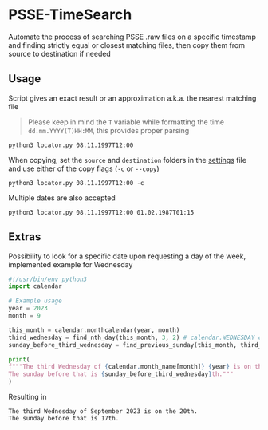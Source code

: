# PSSE-TimeSearch
Automate the process of searching PSSE .raw files on a specific timestamp and finding strictly equal or closest matching files, then copy them from source to destination if needed
## Usage
Script gives an exact result or an approximation a.k.a. the nearest matching file
>Please keep in mind the ``T`` variable while formatting the time ``dd.mm.YYYY(T)HH:MM``, this provides proper parsing
````
python3 locator.py 08.11.1997T12:00
````
When copying, set the ``source`` and ``destination`` folders in the [settings](https://github.com/The-Magicians-Code/PSSE-TimeSearch/blob/main/settings.cfg) file and use either of the copy flags (``-c`` or ``--copy``)
````
python3 locator.py 08.11.1997T12:00 -c
````
Multiple dates are also accepted
````
python3 locator.py 08.11.1997T12:00 01.02.1987T01:15
````
## Extras
Possibility to look for a specific date upon requesting a day of the week, implemented example for Wednesday
````python
#!/usr/bin/env python3
import calendar

# Example usage
year = 2023
month = 9

this_month = calendar.monthcalendar(year, month)
third_wednesday = find_nth_day(this_month, 3, 2) # calendar.WEDNESDAY can be used instead of the third argument for being verbose, calendar.WEDNESDAY's value is 2
sunday_before_third_wednesday = find_previous_sunday(this_month, third_wednesday)

print(
f"""The third Wednesday of {calendar.month_name[month]} {year} is on the {third_wednesday}th.
The sunday before that is {sunday_before_third_wednesday}th."""
)
````
Resulting in
````
The third Wednesday of September 2023 is on the 20th.
The sunday before that is 17th.
````
